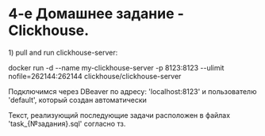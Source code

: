 <h1>4-е Домашнее задание - Clickhouse.</h1>
<p>1) pull and run clickhouse-server:
<p>docker run -d --name my-clickhouse-server -p 8123:8123 --ulimit nofile=262144:262144 clickhouse/clickhouse-server
<p>Подключимся через DBeaver по адресу: 'localhost:8123' и пользователю 'default', который создан автоматически
<p>Текст, реализующий последующие задачи расположен в файлах 'task_{№задания}.sql' согласно тз.

